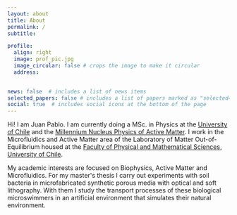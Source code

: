 ```yaml
---
layout: about
title: About
permalink: /
subtitle: 

profile:
  align: right
  image: prof_pic.jpg
  image_circular: false # crops the image to make it circular
  address: 
    

news: false  # includes a list of news items
selected_papers: false # includes a list of papers marked as "selected={true}"
social: true  # includes social icons at the bottom of the page
---
```


Hi! I am Juan Pablo. I am currently doing a MSc. in Physics at the [University of Chile](http://dfi.uchile.cl/) and the [Millennium Nucleus Physics of Active Matter](https://activematter.dfi.uchile.cl/). I work in the Microfluidics and Active Matter area of the Laboratory of Matter Out-of-Equilibrium housed at the [Faculty of Physical and Mathematical Sciences, University of Chile](http://dfi.uchile.cl/investigacion/laboratorios-de-investigacion/laboratorio-de-materia-fuera-del-equilibrio.html).

My academic interests are focused on Biophysics, Active Matter and Microfluidics. For my master's thesis I carry out experiments with soil bacteria in microfabricated synthetic porous media with optical and soft lithography. With them I study the transport processes of these biological microswimmers in an artificial environment that simulates their natural environment.
